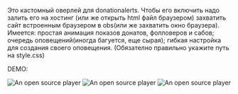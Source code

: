 Это кастомный оверлей для donationalerts.
Чтобы его включить надо залить его на хостинг (или же открыть html файл браузером) захватить сайт встроенным браузером в obs(или же захватить окно браузера).
Имеется: простая анимация показов донатов, фолловеров и сабов; очередь оповещений(иногда багуется, еще сырая); гибкая настройка для создания своего оповещения.
(Обязателно правильно укажите путь на style.css)

DEMO: 

![An open source player](https://i.imgur.com/xyZ0ji4.gif)
![An open source player](https://i.imgur.com/X7pNUz0.gif)
![An open source player](https://i.imgur.com/XO8wUKP.gif)
